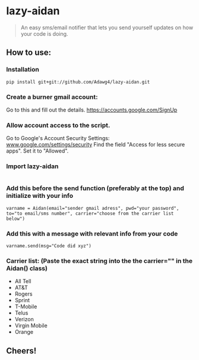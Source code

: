 # lazy-aidan
>  An easy sms/email notifier that lets you send yourself updates on how your code is doing.



##  How to use:

### Installation
```
pip install git+git://github.com/Adawg4/lazy-aidan.git
```
### Create a burner gmail account: 
Go to this and fill out the details.
https://accounts.google.com/SignUp

### Allow account access to the script.
Go to Google's Account Security Settings: www.google.com/settings/security
Find the field "Access for less secure apps". Set it to "Allowed".

### Import lazy-aidan
```

```
### Add this before the send function (preferably at the top) and initialize with your info
```
varname = Aidan(email="sender gmail adress", pwd="your password", to="to email/sms number", carrier="choose from the carrier list below")
```

### Add this with a message with relevant info from your code
```
varname.send(msg="Code did xyz")
```

### Carrier list: (Paste the exact string into the the carrier="" in the Aidan() class)
* All Tell
* AT&T
* Rogers
* Sprint
* T-Mobile
* Telus
* Verizon
* Virgin Mobile
* Orange


##  Cheers!
